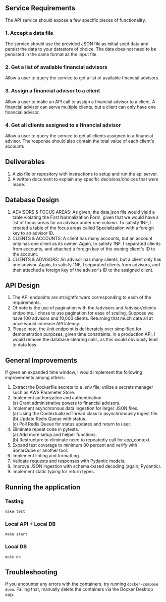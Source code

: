 ## Service Requirements
The API service should expose a few specific pieces of functionality.

### 1. Accept a data file
The service should use the provided JSON file as initial seed data and persist the data to your datastore of choice. The data does not need to be persisted in the same format as the input file.

### 2. Get a list of available financial advisors
Allow a user to query the service to get a list of available financial advisors.

### 3. Assign a financial advisor to a client
Allow a user to make an API call to assign a financial advisor to a client. A financial advisor can serve multiple clients, but a client can only have one financial advisor.

### 4. Get all clients assigned to a financial advisor
Allow a user to query the service to get all clients assigned to a financial advisor. The response should also contain the total value of each client's accounts

## Deliverables
1. A zip file or repository with instructions to setup and run the api server.
2. A written document to explain any specific decisions/choices that were made.

## Database Design
1) ADVISORS & FOCUS AREAS:
    As given, the data.json file would yield a table violating the First Normalization Form, 
    given that we would have a list of focus areas for an advisor under one column. To satisfy 1NF,
    I created a table of the focus areas called Specialization with a foreign key to an advisor ID.
2) CLIENTS & ACCOUNTS: 
    A client has many accounts, but an account only has one client as its owner. 
    Again, to satisfy 1NF,
    I separated clients from accounts, and attached a foreign key of the owning client's ID
    to the account.
3) CLIENTS & ADVISORS: 
    An advisor has many clients, but a client only has one advisor. 
    Again, to satisfy 1NF,
    I separated clients from advisors, and then attached a foreign key of the advisor's ID to 
    the assigned client.

## API Design

1) The API endpoints are straightforward corresponding to each of the requirements.
2) Of note is the use of pagination with the /advisors and /advisor/clients endpoints. 
    I chose to use pagination for ease of scaling. 
    Suppose we have 100 advisors and 10,000 clients. 
    Returning that much data all at once would increase API latency.
3) Please note, the /init endpoint is deliberately over simplified for demonstration purposes,
    given time constraints. In a production API, I would remove the database clearing calls, 
    as this would obviously lead to data loss.

## General Improvements

If given an expanded time window, I would implement the following improvements among others:

1) Extract the Dockerfile secrets to a .env file; utilize a secrets manager such as AWS Parameter Store.  
2) Implement authorization and authentication.  
    (a) Grant administrative powers to financial advisors.    
3) Implement asynchronous data ingestion for larger JSON files.  
    (a) Using the ContextualizedThread class to asynchronously ingest file.  
    (b) Update Redis Queue with status.  
    (c) Poll Redis Queue for status updates and return to user.  
4) Eliminate repeat code in pytests.  
    (a) Add more setup and helper functions.  
    (b) Restructure to eliminate need to repeatedly call for app_context.  
5) Expand test coverage to minimum 80 percent and verify with SonarQube or another tool.
6) Implement linting and formatting.
7) Validate requests and responses with Pydantic models.
8) Improve JSON ingestion with schema-based decoding (again, Pydantic).
9) Implement static typing for return types.

## Running the application

### Testing 
`make test` 

### Local API + Local DB
`make start`

### Local DB
`make db`

## Troubleshooting
If you encounter any errors with the containers, try running `docker-compose down`.
Failing that, manually delete the containers via the Docker Desktop app.
